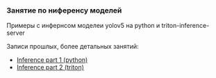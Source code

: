 ### Занятие по ниференсу моделей

Примеры с инфернсом моделеи yolov5 на python и triton-inference-server

Записи прошлых, более детальных занятий:

- [Inference part 1 (python)](https://disk.yandex.ru/d/2biOS6Kh0r8InA/MLOps%20%D0%BE%D1%82%2011.04.mp4)
- [Inference part 2 (triton)](https://disk.yandex.ru/d/2biOS6Kh0r8InA/MLOps%20%D0%BE%D1%82%2013.04.mp4)
